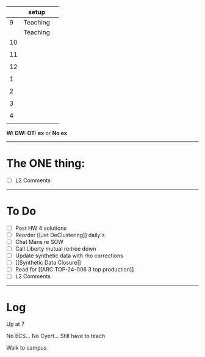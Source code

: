 
|     | setup    |     |
| --- | -------- | --- |
| 9   | Teaching |     |
|     | Teaching |     |
| 10  |          |     |
|     |          |     |
| 11  |          |     |
|     |          |     |
| 12  |          |     |
|     |          |     |
| 1   |          |     |
|     |          |     |
| 2   |          |     |
|     |          |     |
| 3   |          |     |
|     |          |     |
| 4   |          |     |
|     |          |     |

**W:**
**DW:**
**OT:**
**ex** or **No ex**

---
# The ONE thing: 
- [ ] L2 Comments

---
# To Do

- [ ] Post HW 4 solutions
- [ ]  Reorder [[Jet DeClustering]] daily's
- [ ] Chat Mans re SOW
- [ ] Call Liberty mutual re:tree down
- [ ]  Update synthetic data with rho corrections
- [ ]  [[Synthetic Data Closure]]
- [ ] Read for [[ARC TOP-24-006 3 top production]]
- [ ] L2 Comments

---

# Log

Up at 7

No ECS... No Cyert... Still have to teach

Walk to campus